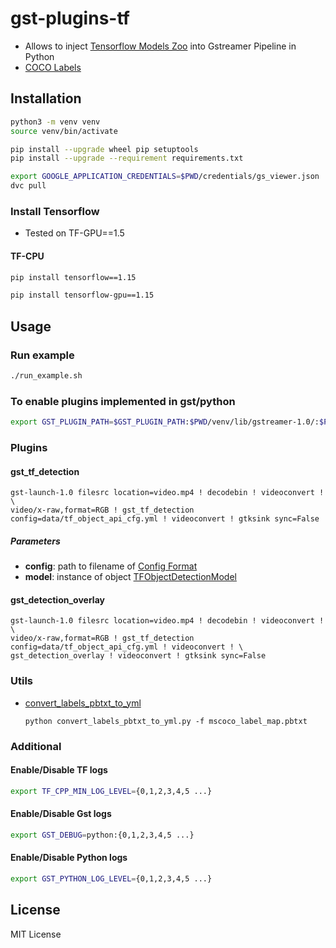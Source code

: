# gst-plugins-tf

- Allows to inject [Tensorflow Models Zoo](https://github.com/tensorflow/models/blob/master/research/object_detection/g3doc/detection_model_zoo.md) into Gstreamer Pipeline in Python
- [COCO Labels](https://github.com/tensorflow/models/tree/master/research/object_detection/data)

## Installation
```bash
python3 -m venv venv
source venv/bin/activate

pip install --upgrade wheel pip setuptools
pip install --upgrade --requirement requirements.txt

export GOOGLE_APPLICATION_CREDENTIALS=$PWD/credentials/gs_viewer.json
dvc pull
```

### Install Tensorflow
- Tested on TF-GPU==1.5
#### TF-CPU
```bash
pip install tensorflow==1.15
```

```bash
pip install tensorflow-gpu==1.15
```

## Usage

### Run example
```bash
./run_example.sh
```

### To enable plugins implemented in **gst/python**
```bash
export GST_PLUGIN_PATH=$GST_PLUGIN_PATH:$PWD/venv/lib/gstreamer-1.0/:$PWD/gst/
```

### Plugins
#### gst_tf_detection
    gst-launch-1.0 filesrc location=video.mp4 ! decodebin ! videoconvert ! \
    video/x-raw,format=RGB ! gst_tf_detection config=data/tf_object_api_cfg.yml ! videoconvert ! gtksink sync=False

##### Parameters
 - **config**: path to filename of [Config Format](https://github.com/jackersson/gst-plugins-tf/blob/master/docs/tf_object_detection_model_config.md)
 - **model**: instance of object [TFObjectDetectionModel](https://github.com/jackersson/gst-plugins-tf/blob/master/gst/python/gst_tf_detection.py#L90)

#### gst_detection_overlay
    gst-launch-1.0 filesrc location=video.mp4 ! decodebin ! videoconvert ! \
    video/x-raw,format=RGB ! gst_tf_detection config=data/tf_object_api_cfg.yml ! videoconvert ! \
    gst_detection_overlay ! videoconvert ! gtksink sync=False

### Utils
 - [convert_labels_pbtxt_to_yml](https://github.com/jackersson/gst-plugins-tf/blob/master/utils/convert_labels_pbtxt_to_yml.py)

       python convert_labels_pbtxt_to_yml.py -f mscoco_label_map.pbtxt


### Additional
#### Enable/Disable TF logs
```bash
export TF_CPP_MIN_LOG_LEVEL={0,1,2,3,4,5 ...}
```

#### Enable/Disable Gst logs
```bash
export GST_DEBUG=python:{0,1,2,3,4,5 ...}
```

#### Enable/Disable Python logs
```bash
export GST_PYTHON_LOG_LEVEL={0,1,2,3,4,5 ...}
```
       
## License
MIT License
